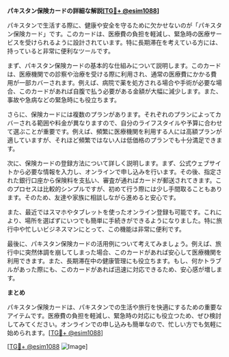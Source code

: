 **パキスタン保険カードの詳細な解説[[TG💪+ @esim1088](https://t.me/s/esim1088)]**

パキスタンで生活する際に、健康や安全を守るために欠かせないのが「パキスタン保険カード」です。このカードは、医療費の負担を軽減し、緊急時の医療サービスを受けられるように設計されています。特に長期滞在を考えている方には、持っていると非常に便利なツールです。

まず、パキスタン保険カードの基本的な仕組みについて説明します。このカードは、医療機関での診察や治療を受ける際に利用され、通常の医療費にかかる費用が一部カバーされます。例えば、病院で薬を処方される場合や手術が必要な場合、このカードがあれば自腹で払う必要がある金額が大幅に減少します。また、事故や急病などの緊急時にも役立ちます。

さらに、保険カードには複数のプランがあります。それぞれのプランによってカバーされる範囲や料金が異なりますので、自分のライフスタイルや予算に合わせて選ぶことが重要です。例えば、頻繁に医療機関を利用する人には高額プランが適していますが、それほど頻繁ではない人は低価格のプランでも十分満足できます。

次に、保険カードの登録方法について詳しく説明します。まず、公式ウェブサイトから必要な情報を入力し、オンラインで申し込みを行います。その後、指定された銀行口座から保険料を支払い、審査が通ればカードが郵送されてきます。このプロセスは比較的シンプルですが、初めて行う際には少し手間取ることもあります。そのため、友達や家族に相談しながら進めると安心です。

また、最近ではスマホやタブレットを使ったオンライン登録も可能です。これにより、場所を選ばずにいつでも簡単に手続きができるようになりました。特に旅行中や忙しいビジネスマンにとって、この機能は非常に便利です。

最後に、パキスタン保険カードの活用例について考えてみましょう。例えば、旅行中に突然体調を崩してしまった場合、このカードがあれば安心して医療機関を利用できます。また、長期滞在中の健康管理にも役立ちます。もし、何かトラブルがあった際にも、このカードがあれば迅速に対応できるため、安心感が増します。

**まとめ**

パキスタン保険カードは、パキスタンでの生活や旅行を快適にするための重要なアイテムです。医療費の負担を軽減し、緊急時の対応にも役立つため、ぜひ検討してみてください。オンラインでの申し込みも簡単なので、忙しい方でも気軽に始められます。[[TG💪+ @esim1088](https://t.me/s/esim1088)]

[[TG💪+ @esim1088](https://t.me/s/esim1088) ![Image](https://i.postimg.cc/Y0z9fWf4/image.png)]